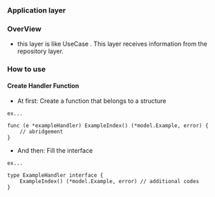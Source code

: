 ### Application layer

### OverView

- this layer is like UseCase . This layer receives information from the repository layer.

### How to use

#### Create Handler Function

- At first: Create a function that belongs to a structure
```
ex...

func (e *exampleHandler) ExampleIndex() (*model.Example, error) {
    // abridgement
}
```

- And then: Fill the interface
```
ex...

type ExampleHandler interface {
    ExampleIndex() (*model.Example, error) // additional codes
}
```